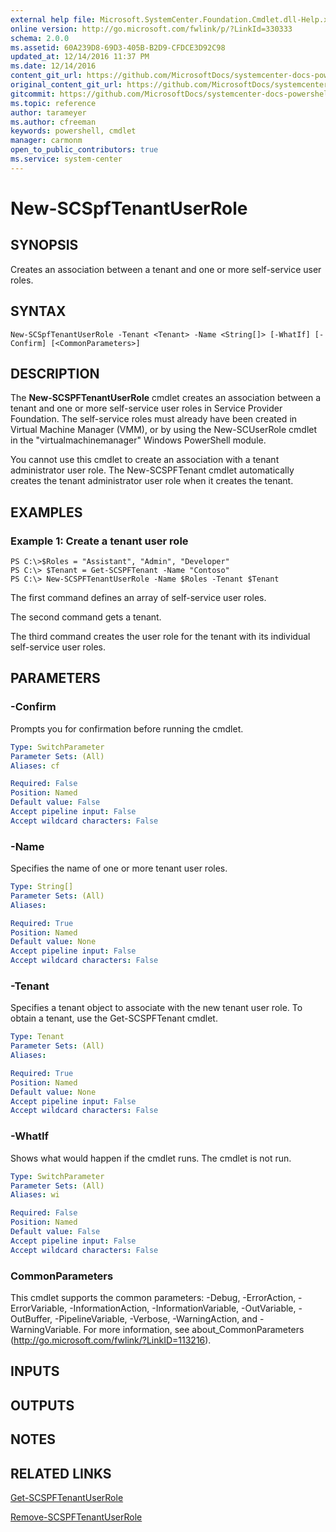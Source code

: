 ```yaml
---
external help file: Microsoft.SystemCenter.Foundation.Cmdlet.dll-Help.xml
online version: http://go.microsoft.com/fwlink/p/?LinkId=330333
schema: 2.0.0
ms.assetid: 60A239D8-69D3-405B-B2D9-CFDCE3D92C98
updated_at: 12/14/2016 11:37 PM
ms.date: 12/14/2016
content_git_url: https://github.com/MicrosoftDocs/systemcenter-docs-powershell/blob/master/systemcenter-cmdlets/SystemCenter2016/ServiceProviderFoundation/v1/New-SCSPFTenantUserRole.md
original_content_git_url: https://github.com/MicrosoftDocs/systemcenter-docs-powershell/blob/master/systemcenter-cmdlets/SystemCenter2016/ServiceProviderFoundation/v1/New-SCSPFTenantUserRole.md
gitcommit: https://github.com/MicrosoftDocs/systemcenter-docs-powershell/blob/ddd0fefc9adaabb9394eb6c21b33370913d1830d/systemcenter-cmdlets/SystemCenter2016/ServiceProviderFoundation/v1/New-SCSPFTenantUserRole.md
ms.topic: reference
author: tarameyer
ms.author: cfreeman
keywords: powershell, cmdlet
manager: carmonm
open_to_public_contributors: true
ms.service: system-center
---
```


# New-SCSpfTenantUserRole

## SYNOPSIS
Creates an association between a tenant and one or more self-service user roles.

## SYNTAX

```
New-SCSpfTenantUserRole -Tenant <Tenant> -Name <String[]> [-WhatIf] [-Confirm] [<CommonParameters>]
```

## DESCRIPTION
The **New-SCSPFTenantUserRole** cmdlet creates an association between a tenant and one or more self-service user roles in Service Provider Foundation.
The self-service roles must already have been created in Virtual Machine Manager (VMM), or by using the New-SCUserRole cmdlet in the "virtualmachinemanager" Windows PowerShell module.

You cannot use this cmdlet to create an association with a tenant administrator user role.
The New-SCSPFTenant cmdlet automatically creates the tenant administrator user role when it creates the tenant.

## EXAMPLES

### Example 1: Create a tenant user role
```
PS C:\>$Roles = "Assistant", "Admin", "Developer"
PS C:\> $Tenant = Get-SCSPFTenant -Name "Contoso"
PS C:\> New-SCSPFTenantUserRole -Name $Roles -Tenant $Tenant
```

The first command defines an array of self-service user roles.

The second command gets a tenant.

The third command creates the user role for the tenant with its individual self-service user roles.

## PARAMETERS

### -Confirm
Prompts you for confirmation before running the cmdlet.

```yaml
Type: SwitchParameter
Parameter Sets: (All)
Aliases: cf

Required: False
Position: Named
Default value: False
Accept pipeline input: False
Accept wildcard characters: False
```

### -Name
Specifies the name of one or more tenant user roles.

```yaml
Type: String[]
Parameter Sets: (All)
Aliases: 

Required: True
Position: Named
Default value: None
Accept pipeline input: False
Accept wildcard characters: False
```

### -Tenant
Specifies a tenant object to associate with the new tenant user role.
To obtain a tenant, use the Get-SCSPFTenant cmdlet.

```yaml
Type: Tenant
Parameter Sets: (All)
Aliases: 

Required: True
Position: Named
Default value: None
Accept pipeline input: False
Accept wildcard characters: False
```

### -WhatIf
Shows what would happen if the cmdlet runs.
The cmdlet is not run.

```yaml
Type: SwitchParameter
Parameter Sets: (All)
Aliases: wi

Required: False
Position: Named
Default value: False
Accept pipeline input: False
Accept wildcard characters: False
```

### CommonParameters
This cmdlet supports the common parameters: -Debug, -ErrorAction, -ErrorVariable, -InformationAction, -InformationVariable, -OutVariable, -OutBuffer, -PipelineVariable, -Verbose, -WarningAction, and -WarningVariable. For more information, see about_CommonParameters (http://go.microsoft.com/fwlink/?LinkID=113216).

## INPUTS

## OUTPUTS

## NOTES

## RELATED LINKS

[Get-SCSPFTenantUserRole](xref:SystemCenter2016/ServiceProviderFoundation/v1/Get-SCSPFTenantUserRole.md)

[Remove-SCSPFTenantUserRole](xref:SystemCenter2016/ServiceProviderFoundation/v1/Remove-SCSPFTenantUserRole.md)

